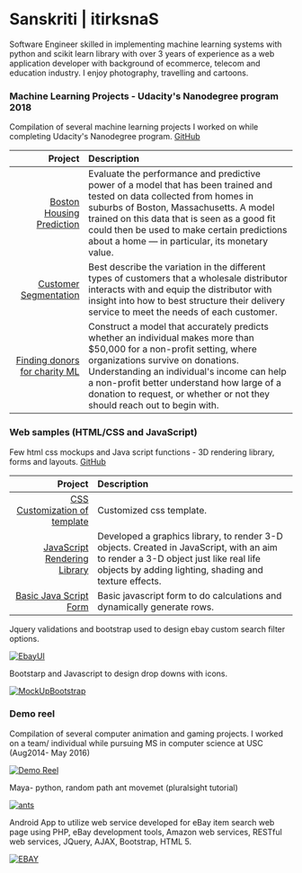 # Sanskriti | itirksnaS

Software Engineer skilled in implementing machine learning systems with python and scikit learn library with over 3 years of experience as a web application developer with background of ecommerce, telecom and education industry. I enjoy photography, travelling and cartoons.


### Machine Learning Projects - Udacity's Nanodegree program 2018
Compilation of several machine learning projects I worked on while completing Udacity's Nanodegree program. [GitHub](https://github.com/sanskriti1991/machineLearningProjects)

| Project | Description |
| ------:| :-----------|
| [Boston Housing Prediction](https://github.com/sanskriti1991/machineLearningProjects/blob/master/bostonHousing/boston_housing.ipynb)   | Evaluate the performance and predictive power of a model that has been trained and tested on data collected from homes in suburbs of Boston, Massachusetts. A model trained on this data that is seen as a good fit could then be used to make certain predictions about a home — in particular, its monetary value. |
| [Customer Segmentation](https://github.com/sanskriti1991/machineLearningProjects/blob/master/customer_segments/customer_segments.ipynb) | Best describe the variation in the different types of customers that a wholesale distributor interacts with and equip the distributor with insight into how to best structure their delivery service to meet the needs of each customer. |
| [Finding donors for charity ML](https://github.com/sanskriti1991/machineLearningProjects/blob/master/finding_donors/finding_donors.ipynb)    | Construct a model that accurately predicts whether an individual makes more than $50,000 for a non-profit setting, where organizations survive on donations. Understanding an individual's income can help a non-profit better understand how large of a donation to request, or whether or not they should reach out to begin with. |


### Web samples (HTML/CSS and JavaScript)
Few html css mockups and Java script functions - 3D rendering library, forms and layouts.  [GitHub](https://github.com/sanskriti1991/web-samples/tree/gh-pages)

| Project | Description |
| ------:| :-----------|
| [CSS Customization of template](https://sanskriti1991.github.io/web-samples/Boilerplate/Boilerplate/index1.html)   | Customized css template. |
| [JavaScript Rendering Library](https://sanskriti1991.github.io/web-samples/graphics/CS580HW61.html) | Developed a graphics library, to render 3-D objects. Created in JavaScript, with an aim to render a 3-D object just like real life objects by adding lighting, shading and texture effects. |
| [Basic Java Script Form](https://sanskriti1991.github.io/web-samples/travel_fund_document.html#)    | Basic javascript form to do calculations and dynamically generate rows. |

Jquery validations and bootstrap used to design ebay custom search filter options.

[![EbayUI](https://sanskriti1991.github.io/web-samples/eBaySearchTool/ebayUI.png)](https://github.com/sanskriti1991/web-samples/tree/gh-pages/eBaySearchTool)

Bootstarp and Javascript to design drop downs with icons.

[![MockUpBootstrap](https://sanskriti1991.github.io/web-samples/MockUpBootstrap/MWP.png)](https://github.com/sanskriti1991/web-samples/tree/gh-pages/MockUpBootstrap) 

### Demo reel 
Compilation of several computer animation and gaming projects. I worked on a team/ individual while pursuing MS in computer science at USC (Aug2014- May 2016)

[![Demo Reel](https://sanskriti1991.github.io/web-samples/images/demo%20reel.png)](https://www.youtube.com/watch?v=V960aCQwvTk)

Maya- python, random path ant movemet (pluralsight tutorial)

[![ants](https://sanskriti1991.github.io/web-samples/images/RandomPathAnimation.png)](https://youtu.be/FDz7okjBA34)

Android App to utilize web service developed for eBay item search web page using PHP, eBay development tools, Amazon web services, RESTful web services, JQuery, AJAX, Bootstrap, HTML 5.

[![EBAY](https://sanskriti1991.github.io/web-samples/images/ebay%20Mobile%20App.png)](https://youtu.be/zOxCczdjeqA)
